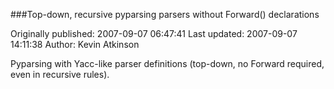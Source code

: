 ###Top-down, recursive pyparsing parsers without Forward() declarations

Originally published: 2007-09-07 06:47:41
Last updated: 2007-09-07 14:11:38
Author: Kevin Atkinson

Pyparsing with Yacc-like parser definitions (top-down, no Forward required, even in recursive rules).